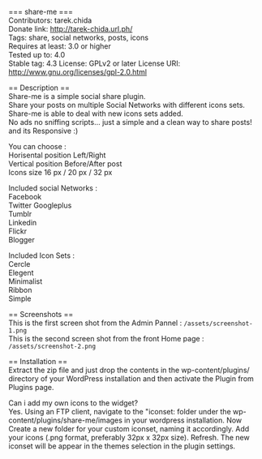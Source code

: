 
=== share-me ===    
Contributors: tarek.chida   
Donate link:  http://tarek-chida.url.ph/    
Tags: share, social networks, posts, icons  
Requires at least: 3.0 or higher  
Tested up to: 4.0   
Stable tag: 4.3
License: GPLv2 or later 
License URI: http://www.gnu.org/licenses/gpl-2.0.html   
    
== Description ==   
Share-me is a simple social share plugin.        
Share your posts on multiple Social Networks with different icons sets.     
Share-me is able to deal with new icons sets added.     
No ads no sniffing scripts... just a simple and a clean way to share posts! and its Responsive  :)  

You can choose :    
Horisental position Left/Right    
Vertical position Before/After post    
Icons size 16 px / 20 px / 32 px    

Included social Networks :   
Facebook	
Twitter	
Googleplus	
Tumblr	
Linkedin	
Flickr	
Blogger

Included Icon Sets :  
Cercle		            	
Elegent		            	
Minimalist		            	
Ribbon		            	
Simple

== Screenshots ==   
This is the first screen shot from the Admin Pannel : `/assets/screenshot-1.png`   
This is the second screen shot from the front Home page : `/assets/screenshot-2.png`    


 == Installation ==       
Extract the zip file and just drop the contents in the wp-content/plugins/ directory of your WordPress installation and then activate the Plugin from Plugins page.
 
Can i add my own icons to the widget?   
Yes. Using an FTP client, navigate to the "iconset: folder under the wp-content/plugins/share-me/images in your wordpress installation.  Now Create a new folder for your custom iconset, naming it accordingly.  Add your icons (.png format, preferably 32px x 32px size). Refresh.  The new iconset will be appear in the themes selection in the plugin settings.       
 
